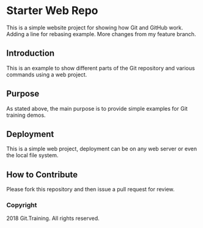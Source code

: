 

# Starter Web Repo

This is a simple website project for showing how Git and GitHub work. Adding a line for rebasing example. 
More changes from my feature branch.  

## Introduction

This is an example to show different parts of the Git repository and various commands using a web project. 

## Purpose

As stated above, the main purpose is to provide simple examples for Git training demos. 

## Deployment

This is a simple web project, deployment can be on any web server or even the local file system. 

## How to Contribute

Please fork this repository and then issue a pull request for review. 

### Copyright 
2018 Git.Training. All rights reserved. 